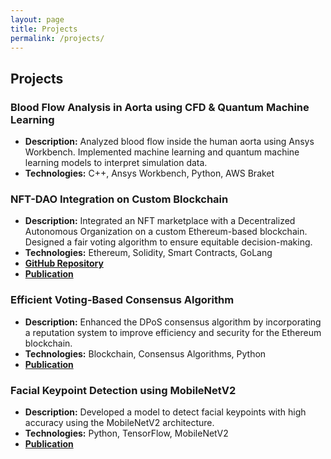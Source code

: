 ```yaml
---
layout: page
title: Projects
permalink: /projects/
---
```


## Projects

### Blood Flow Analysis in Aorta using CFD & Quantum Machine Learning
- **Description:** Analyzed blood flow inside the human aorta using Ansys Workbench. Implemented machine learning and quantum machine learning models to interpret simulation data.
- **Technologies:** C++, Ansys Workbench, Python, AWS Braket


### NFT-DAO Integration on Custom Blockchain
- **Description:** Integrated an NFT marketplace with a Decentralized Autonomous Organization on a custom Ethereum-based blockchain. Designed a fair voting algorithm to ensure equitable decision-making.
- **Technologies:** Ethereum, Solidity, Smart Contracts, GoLang
- **[GitHub Repository](https://github.com/N-Soumya/NFT-Marketplace-and-DAO)**
- **[Publication](https://doi.org/10.1109/ICCCNT56998.2023.10307145)**

### Efficient Voting-Based Consensus Algorithm
- **Description:** Enhanced the DPoS consensus algorithm by incorporating a reputation system to improve efficiency and security for the Ethereum blockchain.
- **Technologies:** Blockchain, Consensus Algorithms, Python
- **[Publication](https://doi.org/10.1109/ICCCNT56998.2023.10307611)**

### Facial Keypoint Detection using MobileNetV2
- **Description:** Developed a model to detect facial keypoints with high accuracy using the MobileNetV2 architecture.
- **Technologies:** Python, TensorFlow, MobileNetV2
- **[Publication](https://doi.org/10.1109/I2CT57861.2023.10126381)**
